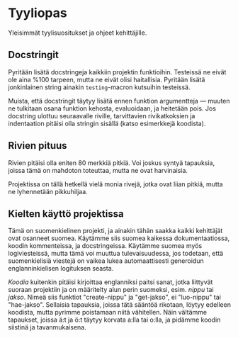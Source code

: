 # Tyyliopas

Yleisimmät tyylisuositukset ja ohjeet kehittäjille.


## Docstringit

Pyritään lisätä docstringeja kaikkiin projektin funktioihin. Testeissä ne eivät
ole aina %100 tarpeen, mutta ne eivät olisi haitallisia. Pyritään lisätä
jonkinlainen string ainakin `testing`-macron kutsuihin testeissä.

Muista, että docstringit täytyy lisätä ennen funktion argumentteja — muuten ne
tulkitaan osana funktion kehosta, evaluoidaan, ja heitetään pois. Jos docstring
ulottuu seuraavalle riville, tarvittavien rivikatkoksien ja indentaation pitäisi
olla stringin sisällä (katso esimerkkejä koodista).


## Rivien pituus

Rivien pitäisi olla eniten 80 merkkiä pitkiä. Voi joskus syntyä tapauksia,
joissa tämä on mahdoton toteuttaa, mutta ne ovat harvinaisia.

Projektissa on tällä hetkellä vielä monia rivejä, jotka ovat liian pitkiä, mutta
ne lyhennetään pikkuhiljaa.


## Kielten käyttö projektissa

Tämä on suomenkielinen projekti, ja ainakin tähän saakka kaikki kehittäjät ovat
osanneet suomea. Käytämme siis suomea kaikessa dokumentaatiossa, koodin
kommenteissa, ja docstringeissa. Käytämme suomea myös logiviesteissä, mutta tämä
voi muuttua tulevaisuudessa, jos todetaan, että suomenkielisiä viestejä on
vaikea lukea automaattisesti generoidun englanninkielisen logituksen seasta.

_Koodia_ kuitenkin pitäisi kirjoittaa englanniksi paitsi sanat, jotka liittyvät
suoraan projektiin ja on määritelty alun perin suomeksi, esim. _nippu_ tai
_jakso_. Nimeä siis funktiot "create-nippu" ja "get-jakso", ei "luo-nippu" tai
"hae-jakso". Sellaisia tapauksia, joissa tätä sääntöä rikotaan, löytyy edelleen
koodista, mutta pyrimme poistamaan niitä vähitellen. Näin vältämme tapaukset,
joissa ä:t ja ö:t täytyy korvata a:lla tai o:lla, ja pidämme koodin siistinä ja
tavanmukaisena.
